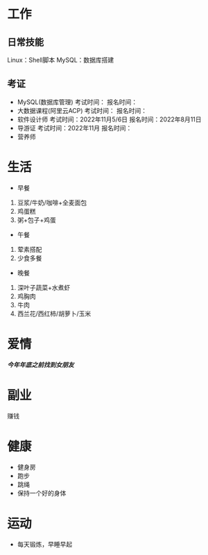 # 工作
## 日常技能
Linux：Shell脚本
MySQL：数据库搭建

## 考证
- MySQL(数据库管理)           考试时间：                                        报名时间：
- 大数据课程(阿里云ACP)     考试时间：                                        报名时间：
- 软件设计师                          考试时间：2022年11月5/6日           报名时间：2022年8月11日
- 导游证                                 考试时间：2022年11月                    报名时间：
- 营养师

# 生活
- 早餐
1. 豆浆/牛奶/咖啡+全麦面包
2. 鸡蛋糕
3. 粥+包子+鸡蛋
- 午餐
1. 荤素搭配
2. 少食多餐
- 晚餐
1. 深叶子蔬菜+水煮虾
2. 鸡胸肉
3. 牛肉
4. 西兰花/西红柿/胡萝卜/玉米

# 爱情
***今年年底之前找到女朋友***

# 副业
赚钱

# 健康
- 健身房
- 跑步
- 跳绳 
- 保持一个好的身体

# 运动
- 每天锻炼，早睡早起